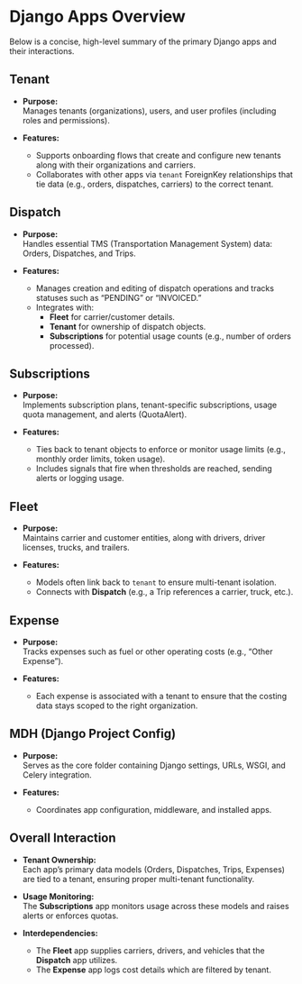 # Django Apps Overview

Below is a concise, high-level summary of the primary Django apps and their interactions.

## Tenant
- **Purpose:**  
  Manages tenants (organizations), users, and user profiles (including roles and permissions).

- **Features:**
  - Supports onboarding flows that create and configure new tenants along with their organizations and carriers.
  - Collaborates with other apps via `tenant` ForeignKey relationships that tie data (e.g., orders, dispatches, carriers) to the correct tenant.

## Dispatch
- **Purpose:**  
  Handles essential TMS (Transportation Management System) data: Orders, Dispatches, and Trips.

- **Features:**
  - Manages creation and editing of dispatch operations and tracks statuses such as “PENDING” or “INVOICED.”
  - Integrates with:
    - **Fleet** for carrier/customer details.
    - **Tenant** for ownership of dispatch objects.
    - **Subscriptions** for potential usage counts (e.g., number of orders processed).

## Subscriptions
- **Purpose:**  
  Implements subscription plans, tenant-specific subscriptions, usage quota management, and alerts (QuotaAlert).

- **Features:**
  - Ties back to tenant objects to enforce or monitor usage limits (e.g., monthly order limits, token usage).
  - Includes signals that fire when thresholds are reached, sending alerts or logging usage.

## Fleet
- **Purpose:**  
  Maintains carrier and customer entities, along with drivers, driver licenses, trucks, and trailers.

- **Features:**
  - Models often link back to `tenant` to ensure multi-tenant isolation.
  - Connects with **Dispatch** (e.g., a Trip references a carrier, truck, etc.).

## Expense
- **Purpose:**  
  Tracks expenses such as fuel or other operating costs (e.g., “Other Expense”).

- **Features:**
  - Each expense is associated with a tenant to ensure that the costing data stays scoped to the right organization.

## MDH (Django Project Config)
- **Purpose:**  
  Serves as the core folder containing Django settings, URLs, WSGI, and Celery integration.

- **Features:**
  - Coordinates app configuration, middleware, and installed apps.

## Overall Interaction
- **Tenant Ownership:**  
  Each app’s primary data models (Orders, Dispatches, Trips, Expenses) are tied to a tenant, ensuring proper multi-tenant functionality.

- **Usage Monitoring:**  
  The **Subscriptions** app monitors usage across these models and raises alerts or enforces quotas.

- **Interdependencies:**  
  - The **Fleet** app supplies carriers, drivers, and vehicles that the **Dispatch** app utilizes.
  - The **Expense** app logs cost details which are filtered by tenant.
